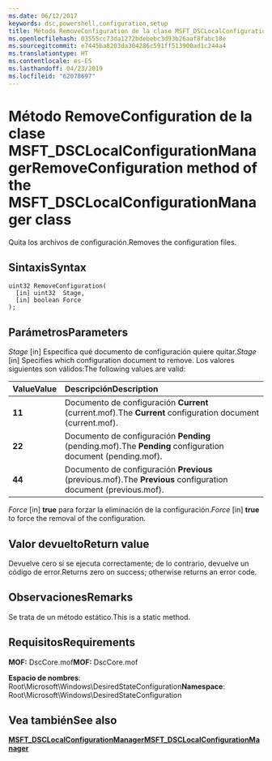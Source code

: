```yaml
---
ms.date: 06/12/2017
keywords: dsc,powershell,configuration,setup
title: Método RemoveConfiguration de la clase MSFT_DSCLocalConfigurationManager
ms.openlocfilehash: 03555cc73da1272bdebebc3d93b26aaf8fabc18e
ms.sourcegitcommit: e7445ba8203da304286c591ff513900ad1c244a4
ms.translationtype: HT
ms.contentlocale: es-ES
ms.lasthandoff: 04/23/2019
ms.locfileid: "62078697"
---
```

# <a name="removeconfiguration-method-of-the-msftdsclocalconfigurationmanager-class"></a><span data-ttu-id="aeb88-103">Método RemoveConfiguration de la clase MSFT_DSCLocalConfigurationManager</span><span class="sxs-lookup"><span data-stu-id="aeb88-103">RemoveConfiguration method of the MSFT_DSCLocalConfigurationManager class</span></span>

<span data-ttu-id="aeb88-104">Quita los archivos de configuración.</span><span class="sxs-lookup"><span data-stu-id="aeb88-104">Removes the configuration files.</span></span>

## <a name="syntax"></a><span data-ttu-id="aeb88-105">Sintaxis</span><span class="sxs-lookup"><span data-stu-id="aeb88-105">Syntax</span></span>

```mof
uint32 RemoveConfiguration(
  [in] uint32  Stage,
  [in] boolean Force
);
```

## <a name="parameters"></a><span data-ttu-id="aeb88-106">Parámetros</span><span class="sxs-lookup"><span data-stu-id="aeb88-106">Parameters</span></span>

<span data-ttu-id="aeb88-107">*Stage* \[in\] Especifica qué documento de configuración quiere quitar.</span><span class="sxs-lookup"><span data-stu-id="aeb88-107">*Stage* \[in\] Specifies which configuration document to remove.</span></span> <span data-ttu-id="aeb88-108">Los valores siguientes son válidos:</span><span class="sxs-lookup"><span data-stu-id="aeb88-108">The following values are valid:</span></span>

|<span data-ttu-id="aeb88-109">Value</span><span class="sxs-lookup"><span data-stu-id="aeb88-109">Value</span></span> |<span data-ttu-id="aeb88-110">Descripción</span><span class="sxs-lookup"><span data-stu-id="aeb88-110">Description</span></span> |
|:--- |:---|
|<span data-ttu-id="aeb88-111">**1**</span><span class="sxs-lookup"><span data-stu-id="aeb88-111">**1**</span></span> | <span data-ttu-id="aeb88-112">Documento de configuración **Current** (current.mof).</span><span class="sxs-lookup"><span data-stu-id="aeb88-112">The **Current** configuration document (current.mof).</span></span> |
|<span data-ttu-id="aeb88-113">**2**</span><span class="sxs-lookup"><span data-stu-id="aeb88-113">**2**</span></span> | <span data-ttu-id="aeb88-114">Documento de configuración **Pending** (pending.mof).</span><span class="sxs-lookup"><span data-stu-id="aeb88-114">The **Pending** configuration document (pending.mof).</span></span>  |
|<span data-ttu-id="aeb88-115">**4**</span><span class="sxs-lookup"><span data-stu-id="aeb88-115">**4**</span></span> | <span data-ttu-id="aeb88-116">Documento de configuración **Previous** (previous.mof).</span><span class="sxs-lookup"><span data-stu-id="aeb88-116">The **Previous** configuration document (previous.mof).</span></span> |

<span data-ttu-id="aeb88-117">*Force* \[in\] **true** para forzar la eliminación de la configuración.</span><span class="sxs-lookup"><span data-stu-id="aeb88-117">*Force* \[in\] **true** to force the removal of the configuration.</span></span>

## <a name="return-value"></a><span data-ttu-id="aeb88-118">Valor devuelto</span><span class="sxs-lookup"><span data-stu-id="aeb88-118">Return value</span></span>

<span data-ttu-id="aeb88-119">Devuelve cero si se ejecuta correctamente; de lo contrario, devuelve un código de error.</span><span class="sxs-lookup"><span data-stu-id="aeb88-119">Returns zero on success; otherwise returns an error code.</span></span>

## <a name="remarks"></a><span data-ttu-id="aeb88-120">Observaciones</span><span class="sxs-lookup"><span data-stu-id="aeb88-120">Remarks</span></span>

<span data-ttu-id="aeb88-121">Se trata de un método estático.</span><span class="sxs-lookup"><span data-stu-id="aeb88-121">This is a static method.</span></span>

## <a name="requirements"></a><span data-ttu-id="aeb88-122">Requisitos</span><span class="sxs-lookup"><span data-stu-id="aeb88-122">Requirements</span></span>

<span data-ttu-id="aeb88-123">**MOF:** DscCore.mof</span><span class="sxs-lookup"><span data-stu-id="aeb88-123">**MOF:** DscCore.mof</span></span>

<span data-ttu-id="aeb88-124">**Espacio de nombres**: Root\Microsoft\Windows\DesiredStateConfiguration</span><span class="sxs-lookup"><span data-stu-id="aeb88-124">**Namespace**: Root\Microsoft\Windows\DesiredStateConfiguration</span></span>

## <a name="see-also"></a><span data-ttu-id="aeb88-125">Vea también</span><span class="sxs-lookup"><span data-stu-id="aeb88-125">See also</span></span>

[<span data-ttu-id="aeb88-126">**MSFT_DSCLocalConfigurationManager**</span><span class="sxs-lookup"><span data-stu-id="aeb88-126">**MSFT_DSCLocalConfigurationManager**</span></span>](msft-dsclocalconfigurationmanager.md)